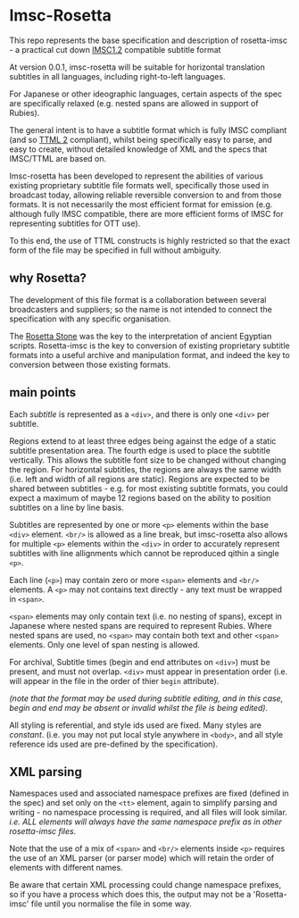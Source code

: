 # Imsc-Rosetta
This repo represents the base specification and description of rosetta-imsc - a practical cut down [IMSC1.2](https://www.w3.org/TR/ttml-imsc1.2/) compatible subtitle format

At version 0.0.1, imsc-rosetta will be suitable for horizontal translation subtitles in all languages, including right-to-left languages.

For Japanese or other ideographic languages, certain aspects of the spec are specifically relaxed (e.g. nested spans are allowed in support of Rubies).

The general intent is to have a subtitle format which is fully IMSC compliant (and so [TTML 2](https://www.w3.org/TR/2018/REC-ttml2-20181108/) compliant), whilst being specifically easy to parse, and easy to create, without detailed knowledge of XML and the specs that IMSC/TTML are based on.

Imsc-rosetta has been developed to represent the abilities of various existing proprietary subtitle file formats well, specifically those used in broadcast today, allowing reliable reversible conversion to and from those formats.  It is not necessarily the most efficient format for emission (e.g. although fully IMSC compatible, there are more efficient forms of IMSC for representing subtitles for OTT use).

To this end, the use of TTML constructs is highly restricted so that the exact form of the file may be specified in full without ambiguity.

## why Rosetta?
The development of this file format is a collaboration between several broadcasters and suppliers; so the name is not intended to connect the specification with any specific organisation.

The [Rosetta Stone](https://en.wikipedia.org/wiki/Rosetta_Stone) was the key to the interpretation of ancient Egyptian scripts.  Rosetta-imsc is the key to conversion of existing proprietary subtitle formats into a useful archive and manipulation format, and indeed the key to conversion between those existing formats.

## main points
Each *subtitle* is represented as a `<div>`, and there is only one `<div>` per subtitle.
  
Regions extend to at least three edges being against the edge of a static subtitle presentation area.  The fourth edge is used to place the subtitle vertically.  This allows the subtitle font size to be changed without changing the region.  For horizontal subtitles, the regions are always the same width (i.e. left and width of all regions are static).  Regions are expected to be shared between subtitles - e.g. for most existing subtitle formats, you could expect a maximum of maybe 12 regions based on the ability to position subtitles on a line by line basis.
  
Subtitles are represented by one or more `<p>` elements within the base `<div>` element.  `<br/>` is allowed as a line break, but imsc-rosetta also allows for multiple `<p>` elements within the `<div>` in order to accurately represent subtitles with line allignments which cannot be reproduced qithin a single `<p>`.

Each line (`<p>`) may contain zero or more `<span>` elements and `<br/>` elements.  A `<p>` may not contains text directly - any text must be wrapped in `<span>`.
  
`<span>` elements may only contain text (i.e. no nesting of spans), except in Japanese where nested spans are required to represent Rubies.  Where nested spans are used, no `<span>` may contain both text and other `<span>` elements.  Only one level of span nesting is allowed.

For archival, Subtitle times (begin and end attributes on `<div>`) must be present, and must not overlap.  `<div>` must appear in presentation order (i.e. will appear in the file in the order of thier `begin` attribute).

*(note that the format may be used during subtitle editing, and in this case, begin and end may be absent or invalid whilst the file is being edited).*

All styling is referential, and style ids used are fixed.  Many styles are *constant*.  (i.e. you may not put local style anywhere in `<body>`, and all style reference ids used are pre-defined by the specification).

## XML parsing
Namespaces used and associated namespace prefixes are fixed (defined in the spec) and set only on the `<tt>` element, again to simplify parsing and writing - no namespace processing is required, and all files will look similar.  *i.e. ALL elements will always have the same namespace prefix as in other rosetta-imsc files.*

Note that the use of a mix of `<span>` and `<br/>` elements inside `<p>` requires the use of an XML parser (or parser mode) which will retain the order of elements with different names.

Be aware that certain XML processing could change namespace prefixes, so if you have a process which does this, the output may not be a 'Rosetta-imsc' file until you normalise the file in some way.
